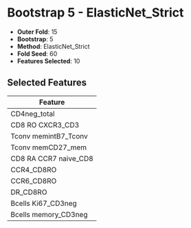 # Bootstrap 5 - ElasticNet_Strict

- **Outer Fold**: 15
- **Bootstrap**: 5
- **Method**: ElasticNet_Strict
- **Fold Seed**: 60
- **Features Selected**: 10

## Selected Features

| Feature |
|---------|
| CD4neg_total |
| CD8 RO CXCR3_CD3 |
| Tconv memintB7_Tconv |
| Tconv memCD27_mem |
| CD8 RA CCR7 naive_CD8 |
| CCR4_CD8RO |
| CCR6_CD8RO |
| DR_CD8RO |
| Bcells Ki67_CD3neg |
| Bcells memory_CD3neg |
